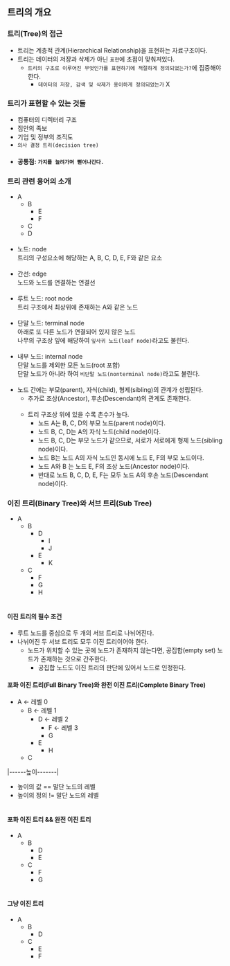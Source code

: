 ## 트리의 개요

### 트리(Tree)의 접근

- 트리는 계층적 관계(Hierarchical Relationship)을 표현하는 자료구조이다.
- 트리는 데이터의 저장과 삭제가 아닌 `표현`에 초점이 맞춰져있다.
    - `트리의 구조로 이루어진 무엇인가를 표현하기에 적절하게 정의되었는가?`에 집중해야한다.
        - `데이터의 저장, 감색 및 삭제가 용이하게 정의되었는가` X

### 트리가 표현할 수 있는 것들

- 컴퓨터의 디렉터리 구조
- 집안의 족보
- 기업 및 정부의 조직도
- `의사 결정 트리(decision tree)`
- #### 공통점: `가지를 늘려가며 뻗어나간다.`

### 트리 관련 용어의 소개

- A
    - B
        - E
        - F
    - C
    - D
      <br><br>
- 노드: node
  <br>트리의 구성요소에 해당하는 A, B, C, D, E, F와 같은 요소
  <br><br>
- 간선: edge
  <br>노드와 노드를 연결하는 연결선
  <br><br>
- 루트 노드: root node
  <br>트리 구조에서 최상위에 존재하는 A와 같은 노드
  <br><br>
- 단말 노드: terminal node
  <br>아래로 또 다른 노드가 연결되어 있지 않은 노드
  <br>나무의 구조상 잎에 해당하여 `잎사귀 노드(leaf node)`라고도 불린다.
  <br><br>
- 내부 노드: internal node
  <br>단말 노드를 제외한 모든 노드(root 포함)
  <br>단말 노드가 아니라 하여 `비단말 노드(nonterminal node)`라고도 불린다.
  <br><br>
- 노드 간에는 부모(parent), 자식(child), 형제(sibling)의 관계가 성립된다.
    - 추가로 조상(Ancestor), 후손(Descendant)의 관계도 존재한다.
      <br><br>
    - 트리 구조상 위에 있을 수록 촌수가 높다.
        - 노드 A는 B, C, D의 부모 노드(parent node)이다.
        - 노드 B, C, D는 A의 자식 노드(child node)이다.
        - 노드 B, C, D는 부모 노드가 같으므로, 서로가 서로에게 형제 노드(sibling node)이다.
        - 노드 B는 노드 A의 자식 노드인 동시에 노드 E, F의 부모 노드이다.
        - 노드 A와 B 는 노드 E, F의 조상 노드(Ancestor node)이다.
        - 반대로 노드 B, C, D, E, F는 모두 노드 A의 후손 노드(Descendant node)이다.

### 이진 트리(Binary Tree)와 서브 트리(Sub Tree)

- A
    - B
        - D
            - I
            - J
        - E
            - K
    - C
        - F
        - G
        - H
          <br><br>

#### 이진 트리의 필수 조건

- 루트 노드를 중심으로 두 개의 서브 트리로 나뉘어진다.
- 나뉘어진 두 서브 트리도 모두 이진 트리이어야 한다.
    - 노드가 위치할 수 있는 곳에 노드가 존재하지 않는다면, 공집합(empty set) 노드가 존재하는 것으로 간주한다.
        - 공집합 노드도 이진 트리의 판단에 있어서 노드로 인정한다.

#### 포화 이진 트리(Full Binary Tree)와 완전 이진 트리(Complete Binary Tree)

- A <- 레벨 0
    - B <- 레벨 1
        - D <- 레벨 2
            - F <- 레벨 3
            - G
        - E
            - H
    - C
      <br>

|------높이-------|

- 높이의 값 == 말단 노드의 레벨
- 높이의 정의 != 말단 노드의 레벨
  <br><br>

#### 포화 이진 트리 && 완전 이진 트리

- A
    - B
        - D
        - E
    - C
        - F
        - G
          <br><br>

#### 그냥 이진 트리

- A
    - B
        - D
    - C
        - E
        - F
          <br>